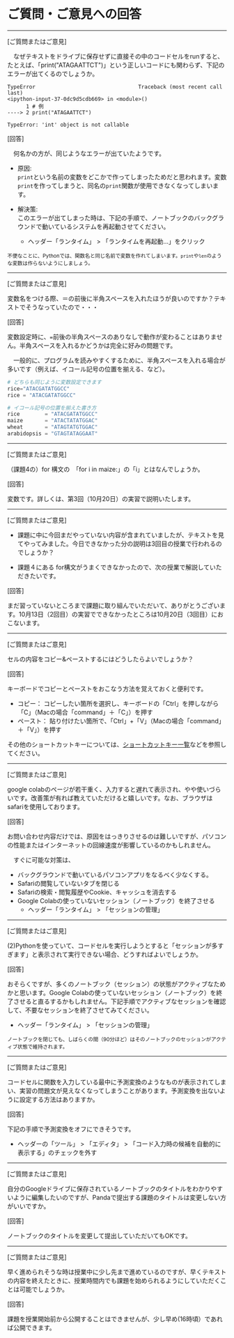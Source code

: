 # ご質問・ご意見への回答
---

[ご質問またはご意見]

　なぜテキストをドライブに保存せずに直接その中のコードセルをrunすると、たとえば、「print("ATAGAATTCT")」という正しいコードにも関わらず、下記のエラーが出てくるのでしょうか。

```
TypeError                                 Traceback (most recent call last)
<ipython-input-37-0dc9d5cdb669> in <module>()
      1 # 例
----> 2 print("ATAGAATTCT")

TypeError: 'int' object is not callable
```

[回答]

　何名かの方が、同じようなエラーが出ていたようです。

- 原因:  
`print`という名前の変数をどこかで作ってしまったためだと思われます。変数`print`を作ってしまうと、同名の`print`関数が使用できなくなってしまいます。

- 解決策:  
このエラーが出てしまった時は、下記の手順で、ノートブックのバックグラウンドで動いているシステムを再起動させてください。
	- ヘッダー「ランタイム」 > 「ランタイムを再起動...」をクリック

<small>不便なことに、Pythonでは、関数名と同じ名前で変数を作れてしまいます。`print`や`len`のような変数は作らないようにしましょう。</small>

---

[ご質問またはご意見]

変数名をつける際、＝の前後に半角スペースを入れたほうが良いのですか？テキストでそうなっていたので・・・

[回答]

変数設定時に、`=`前後の半角スペースのありなしで動作が変わることはありません。半角スペースを入れるかどうかは完全に好みの問題です。  

　一般的に、プログラムを読みやすくするために、半角スペースを入れる場合が多いです（例えば、イコール記号の位置を揃える、など）。

```python
# どちらも同じように変数設定できます
rice="ATACGATATGGCC"
rice = "ATACGATATGGCC"

# イコール記号の位置を揃えた書き方
rice        = "ATACGATATGGCC"
maize       = "ATACTATATGGAC"
wheat       = "ATAGTATGTGGAC"
arabidopsis = "GTAGTATAGGAAT"
```

---

[ご質問またはご意見]

（課題4の）for 構文の　「for i in maize:」の「i」とはなんでしょうか。

[回答]

変数です。詳しくは、第3回（10月20日）の実習で説明いたします。

---

[ご質問またはご意見]

- 課題に中に今回まだやっていない内容が含まれていましたが、テキストを見てやってみました。今日できなかった分の説明は3回目の授業で行われるのでしょうか？

- 課題４にある for構文がうまくできなかったので、次の授業で解説していただきたいです。

[回答]

まだ習っていないところまで課題に取り組んでいただいて、ありがとうございます。10月13日（2回目）の実習でできなかったところは10月20日（3回目）におこないます。

---

[ご質問またはご意見]

セルの内容をコピー&ペーストするにはどうしたらよいでしょうか？

[回答]

キーボードでコピーとペーストをおこなう方法を覚えておくと便利です。

- コピー： コピーしたい箇所を選択し、キーボードの「Ctrl」を押しながら「C」（Macの場合「command」＋「C」）を押す
- ペースト： 貼り付けたい箇所で、「Ctrl」+「V」（Macの場合「command」＋「V」）を押す

その他のショートカットキーについては、[ショートカットキー一覧](https://ja.wikipedia.org/wiki/%E3%82%B7%E3%83%A7%E3%83%BC%E3%83%88%E3%82%AB%E3%83%83%E3%83%88%E3%82%AD%E3%83%BC%E4%B8%80%E8%A6%A7)などを参照してください。

---

[ご質問またはご意見]

google colabのページが若干重く、入力すると遅れて表示され、やや使いづらいです。改善策が有れば教えていただけると嬉しいです。なお、ブラウザはsafariを使用しております。

[回答]

お問い合わせ内容だけでは、原因をはっきりさせるのは難しいですが、パソコンの性能またはインターネットの回線速度が影響しているのかもしれません。

　すぐに可能な対策は、
- バックグラウンドで動いているパソコンアプリをなるべく少なくする。
- Safariの閲覧していないタブを閉じる
- Safariの検索・閲覧履歴やCookie、キャッシュを消去する
- Google Colabの使っていないセッション（ノートブック）を終了させる
	- ヘッダー「ランタイム」 > 「セッションの管理」

---

[ご質問またはご意見]

(2)Pythonを使っていて、コードセルを実行しようとすると「セッションが多すぎます」と表示されて実行できない場合、どうすればよいでしょうか。

[回答]

おそらくですが、多くのノートブック（セッション）の状態がアクティブなためかと思います。Google Colabの使っていないセッション（ノートブック）を終了させると直るするかもしれません。下記手順でアクティブなセッションを確認して、不要なセッションを終了させてみてください。
- ヘッダー「ランタイム」 > 「セッションの管理」

<small>ノートブックを閉じても、しばらくの間（90分ほど）はそのノートブックのセッションがアクティブ状態で維持されます。</small>

---

[ご質問またはご意見]

コードセルに関数を入力している最中に予測変換のようなものが表示されてしまい、実習の問題文が見えなくなってしまうことがあります。予測変換を出ないように設定する方法はありますか。

[回答]

下記の手順で予測変換をオフにできそうです。
- ヘッダーの「ツール」 > 「エディタ」 > 「コード入力時の候補を自動的に表示する」のチェックを外す

---

[ご質問またはご意見]

自分のGoogleドライブに保存されているノートブックのタイトルをわかりやすいように編集したいのですが、Pandaで提出する課題のタイトルは変更しない方がいいですか。

[回答]

ノートブックのタイトルを変更して提出していただいてもOKです。

---

[ご質問またはご意見]

早く進められそうな時は授業中に少し先まで進めているのですが、早くテキストの内容を終えたときに、授業時間内でも課題を始められるようにしていただくことは可能でしょうか。

[回答]

課題を授業開始前から公開することはできませんが、少し早め(16時頃）であれば公開できます。
